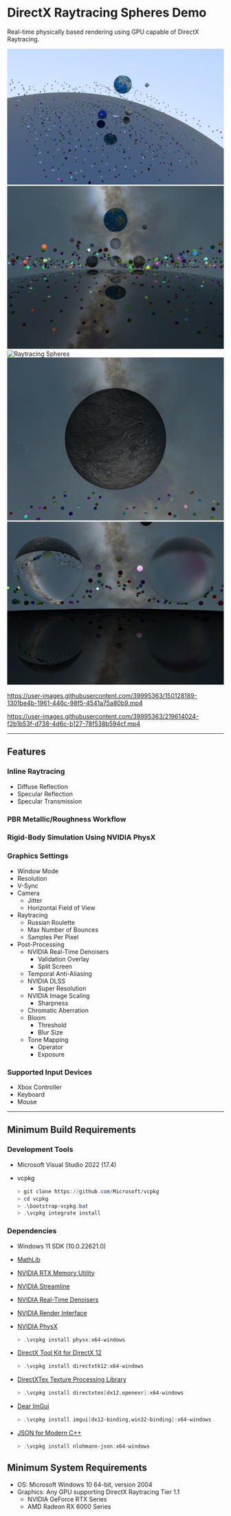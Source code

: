 # DirectX Raytracing Spheres Demo

Real-time physically based rendering using GPU capable of DirectX Raytracing.

![Raytracing Spheres](Screenshots/Raytracing-Spheres-01.png)
![Raytracing Spheres](Screenshots/Raytracing-Spheres-02.png)
![Raytracing Spheres](Screenshots/Raytracing-Spheres-03.png)
![Raytracing Spheres](Screenshots/Raytracing-Spheres-04.png)
![Raytracing Spheres](Screenshots/Raytracing-Spheres-05.png)

https://user-images.githubusercontent.com/39995363/150128189-1301be4b-1961-446c-98f5-4541a75a80b9.mp4

https://user-images.githubusercontent.com/39995363/219614024-f2b1b53f-d738-4d6c-b127-78f538b594cf.mp4

---

## Features
### Inline Raytracing
- Diffuse Reflection
- Specular Reflection
- Specular Transmission

### PBR Metallic/Roughness Workflow

### Rigid-Body Simulation Using NVIDIA PhysX

### Graphics Settings
- Window Mode
- Resolution
- V-Sync
- Camera
	- Jitter
	- Horizontal Field of View
- Raytracing
	- Russian Roulette
	- Max Number of Bounces
	- Samples Per Pixel
- Post-Processing
	- NVIDIA Real-Time Denoisers
		- Validation Overlay
		- Split Screen
	- Temporal Anti-Aliasing
	- NVIDIA DLSS
		- Super Resolution
	- NVIDIA Image Scaling
		- Sharpness
	- Chromatic Aberration
	- Bloom
		- Threshold
		- Blur Size
	- Tone Mapping
		- Operator
		- Exposure

### Supported Input Devices
- Xbox Controller
- Keyboard
- Mouse

---

## Minimum Build Requirements
### Development Tools
- Microsoft Visual Studio 2022 (17.4)

- vcpkg
	```powershell
	> git clone https://github.com/Microsoft/vcpkg
	> cd vcpkg
	> .\bootstrap-vcpkg.bat
	> .\vcpkg integrate install
	```

### Dependencies
- Windows 11 SDK (10.0.22621.0)

- [MathLib](https://github.com/NVIDIAGameWorks/MathLib)

- [NVIDIA RTX Memory Utility](https://github.com/NVIDIAGameWorks/RTXMU)

- [NVIDIA Streamline](https://github.com/NVIDIAGameWorks/Streamline)

- [NVIDIA Real-Time Denoisers](https://github.com/NVIDIAGameWorks/RayTracingDenoiser)

- [NVIDIA Render Interface](https://github.com/NVIDIAGameWorks/NRI)

- [NVIDIA PhysX](https://github.com/NVIDIA-Omniverse/PhysX)
	```powershell
	> .\vcpkg install physx:x64-windows
	```

- [DirectX Tool Kit for DirectX 12](https://github.com/Microsoft/DirectXTK12)
	```powershell
	> .\vcpkg install directxtk12:x64-windows
	```

- [DirectXTex Texture Processing Library](https://github.com/Microsoft/DirectXTex)
	```powershell
	> .\vcpkg install directxtex[dx12,openexr]:x64-windows
	```

- [Dear ImGui](https://github.com/ocornut/imgui)
	```powershell
	> .\vcpkg install imgui[dx12-binding,win32-binding]:x64-windows
	```

- [JSON for Modern C++](https://github.com/nlohmann/json)
	```powershell
	> .\vcpkg install nlohmann-json:x64-windows
	```

## Minimum System Requirements
- OS: Microsoft Windows 10 64-bit, version 2004
- Graphics: Any GPU supporting DirectX Raytracing Tier 1.1
	- NVIDIA GeForce RTX Series
	- AMD Radeon RX 6000 Series
